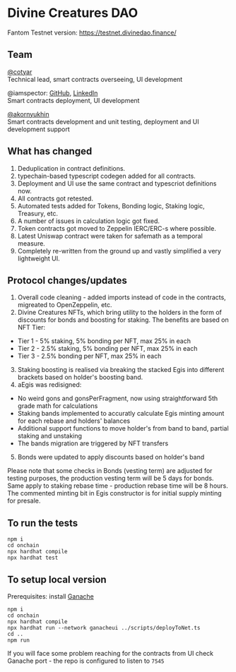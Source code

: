 <h1>Divine Creatures DAO</h1>

Fantom Testnet version: https://testnet.divinedao.finance/

<h2>Team</h2>

<a href="https://github.com/cotyar">@cotyar</a><br>
Technical lead, smart contracts overseeing, UI development

@iamspector: <a href="https://github.com/iamspector">GitHub</a>, <a href="https://www.linkedin.com/in/dshmelev/">LinkedIn</a><br>
Smart contracts deployment, UI development

<a href="https://linktr.ee/alexdatascience">@akornyukhin</a><br>
Smart contracts development and unit testing, deployment and UI development support

<h2>What has changed</h2>

1. Deduplication in contract definitions.
2. typechain-based typescript codegen added for all contracts.
3. Deployment and UI use the same contract and typescriot definitions now.
4. All contracts got retested. 
5. Automated tests added for Tokens, Bonding logic, Staking logic, Treasury, etc.
6. A number of issues in calculation logic got fixed.
7. Token contracts got moved to Zeppelin IERC/ERC-s where possible.
8. Latest Uniswap contract were taken for safemath as a temporal measure.
11. Completely re-written from the ground up and vastly simplified a very lightweight UI.

<h2>Protocol changes/updates</h2>

1. Overall code cleaning - added imports instead of code in the contracts, migreated to OpenZeppelin, etc.
2. Divine Creatures NFTs, which bring utility to the holders in the form of discounts for bonds and boosting for staking. The benefits are based on NFT Tier:
* Tier 1 - 5% staking, 5% bonding per NFT, max 25% in each
* Tier 2 - 2.5% staking, 5% bonding per NFT, max 25% in each
* Tier 3 - 2.5% bonding per NFT, max 25% in each

3. Staking boosting is realised via breaking the stacked Egis into different brackets based on holder's boosting band.
4. aEgis was redisigned:
* No weird gons and gonsPerFragment, now using straightforward 5th grade math for calculations
* Staking bands implemented to accuratly calculate Egis minting amount for each rebase and holders' balances
* Additional support functions to move holder's from band to band, partial staking and unstaking
* The bands migration are triggered by NFT transfers

5. Bonds were updated to apply discounts based on holder's band

Please note that some checks in Bonds (vesting term) are adjusted for testing purposes, the production vesting term will be 5 days for bonds.
Same apply to staking rebase time - production rebase time will be 8 hours.
The commented minting bit in Egis constructor is for initial supply minting for presale.

<h2>To run the tests</h1>

```
npm i
cd onchain
npx hardhat compile
npx hardhat test
```

<h2>To setup local version</h1>
Prerequisites: install <a href="https://trufflesuite.com/ganache/index.html">Ganache</a>

```
npm i
cd onchain
npx hardhat compile
npx hardhat run --network ganacheui ../scripts/deployToNet.ts
cd ..
npm run
```

If you will face some problem reaching for the contracts from UI check Ganache port - the repo is configured to listen to ```7545```
